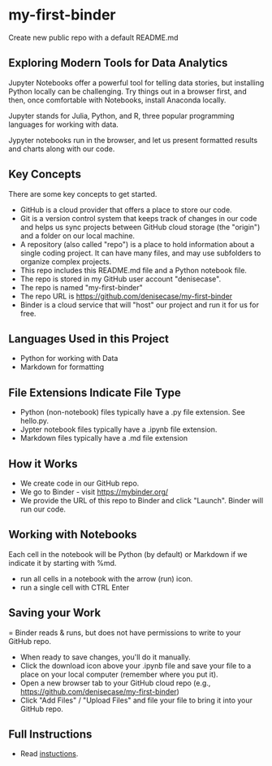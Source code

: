 # my-first-binder

Create new public repo with a default README.md

## Exploring Modern Tools for Data Analytics

Jupyter Notebooks offer a powerful tool for telling data stories, but installing Python locally can be challenging. 
Try things out in a browser first, and then, once comfortable with Notebooks, install Anaconda locally.

Jupyter stands for Julia, Python, and R, three popular programming languages for working with data. 

Jypyter notebooks run in the browser, and let us present formatted results and charts along with our code. 

## Key Concepts

There are some key concepts to get started. 

- GitHub is a cloud provider that offers a place to store our code. 
- Git is a version control system that keeps track of changes in our code and helps us sync projects between GitHub cloud storage (the "origin") and a folder on our local machine. 
- A repository (also called "repo") is a place to hold information about a single coding project. It can have many files, and may use subfolders to organize complex projects. 
- This repo includes this README.md file and a Python notebook file. 
- The repo is stored in my GitHub user account "denisecase".
- The repo is named "my-first-binder"
- The repo URL is <https://github.com/denisecase/my-first-binder>
- Binder is a cloud service that will "host" our project and run it for us for free. 

## Languages Used in this Project

- Python for working with Data
- Markdown for formatting

## File Extensions Indicate File Type

- Python (non-notebook) files typically have a .py file extension. See hello.py.
- Jypter notebook files typically have a .ipynb file extension.
- Markdown files typically have a .md file extension

## How it Works

- We create code in our GitHub repo. 
- We go to Binder - visit <https://mybinder.org/>
- We provide the URL of this repo to Binder and click "Launch". Binder will run our code.

## Working with Notebooks 

Each cell in the notebook will be Python (by default) or Markdown if we indicate it by starting with %md.

- run all cells in a notebook with the arrow (run) icon. 
- run a single cell with CTRL Enter

## Saving your Work

= Binder reads & runs, but does not have permissions to write to your GitHub repo.
- When ready to save changes, you'll do it manually. 
- Click the download icon above your .ipynb file and save your file to a place on your local computer (remember where you put it). 
- Open a new browser tab to your GitHub cloud repo (e.g., https://github.com/denisecase/my-first-binder)
- Click "Add Files" / "Upload Files" and file your file to bring it into your GitHub repo. 

## Full Instructions

- Read [instuctions](https://github.com/alan-turing-institute/the-turing-way/blob/main/workshops/boost-research-reproducibility-binder/workshop-presentations/zero-to-binder-python.md). 
